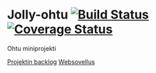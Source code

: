 # Jolly-ohtu [![Build Status](https://travis-ci.org/JollyCooperationOhtu/Jolly-ohtu.svg?branch=master)](https://travis-ci.org/JollyCooperationOhtu/Jolly-ohtu) [![Coverage Status](https://coveralls.io/repos/github/JollyCooperationOhtu/Jolly-ohtu/badge.svg?branch=master)](https://coveralls.io/github/JollyCooperationOhtu/Jolly-ohtu?branch=master)
Ohtu miniprojekti

[Projektin backlog](https://docs.google.com/spreadsheets/d/1yEK3XfApZJZSaYYPJTuq77KfKj6sMVwvhTQkYN6UKUg/edit#gid=0)
[Websovellus](https://sheltered-gorge-31986.herokuapp.com/)

